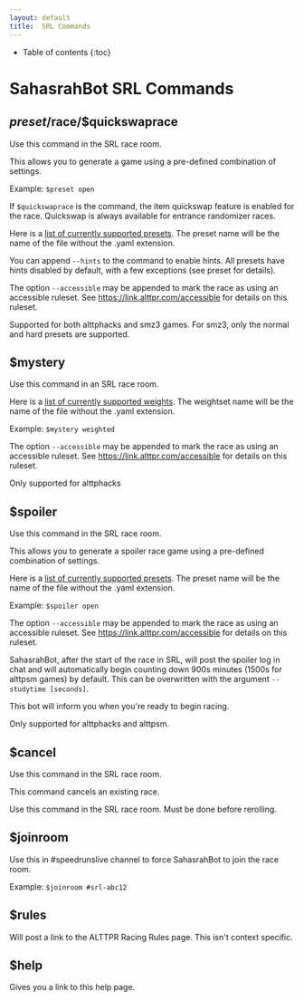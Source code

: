 ```yaml
---
layout: default
title:  SRL Commands
---
```

* Table of contents
{:toc}
# SahasrahBot SRL Commands
## $preset/$race/$quickswaprace
Use this command in the SRL race room.

This allows you to generate a game using a pre-defined combination of settings.

Example: `$preset open`

If `$quickswaprace` is the command, the item quickswap feature is enabled for the race.  Quickswap is always available for entrance randomizer races.

Here is a [list of currently supported presets](presets.md).  The preset name will be the name of the file without the .yaml extension.

You can append `--hints` to the command to enable hints.  All presets have hints disabled by default, with a few exceptions (see preset for details).

The option `--accessible` may be appended to mark the race as using an accessible ruleset.  See <https://link.alttpr.com/accessible> for details on this ruleset.

Supported for both alttphacks and smz3 games.  For smz3, only the normal and hard presets are supported.


## $mystery

Use this command in an SRL race room.

Here is a [list of currently supported weights](mystery.md).  The weightset name will be the name of the file without the .yaml extension.

Example: `$mystery weighted`

The option `--accessible` may be appended to mark the race as using an accessible ruleset.  See <https://link.alttpr.com/accessible> for details on this ruleset.

Only supported for alttphacks

## $spoiler

Use this command in the SRL race room.

This allows you to generate a spoiler race game using a pre-defined combination of settings.

Here is a [list of currently supported presets](presets.md).  The preset name will be the name of the file without the .yaml extension.

Example: `$spoiler open`

The option `--accessible` may be appended to mark the race as using an accessible ruleset.  See <https://link.alttpr.com/accessible> for details on this ruleset.

SahasrahBot, after the start of the race in SRL, will post the spoiler log in chat and will automatically begin counting down 900s minutes (1500s for alttpsm games) by default.  This can be overwritten with the argument `--studytime [seconds]`.

This bot will inform you when you're ready to begin racing.

Only supported for alttphacks and alttpsm.

## $cancel

Use this command in the SRL race room.

This command cancels an existing race.

Use this command in the SRL race room. Must be done before rerolling.

## $joinroom

Use this in #speedrunslive channel to force SahasrahBot to join the race room.

Example: `$joinroom #srl-abc12`

## $rules

Will post a link to the ALTTPR Racing Rules page.  This isn't context specific.

## $help

Gives you a link to this help page.